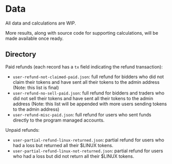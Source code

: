 # Data

All data and calculations are WIP. 

More results, along with source code for supporting calculations, will be made available once ready.

## Directory

Paid refunds (each record has a `tx` field indicating the refund transaction):
  - `user-refund-not-claimed-paid.json`: full refund for bidders who did not claim their tokens and have sent all their tokens to the admin address (Note: this list is final)
  - `user-refund-no-sell-paid.json`: full refund for bidders and traders who did not sell their tokens and have sent all their tokens to the admin address (Note: this list will be appended with more users sending tokens to the admin address)
  - `user-refund-misc-paid.json`: full refund for users who sent funds directly to the program managed accounts.

Unpaid refunds:
  - `user-partial-refund-linux-returned.json`: partial refund for users who had a loss but returned all their $LINUX tokens.
  - `user-partial-refund-linux-not-returned.json`: partial refund for users who had a loss but did not return all their $LINUX tokens.
